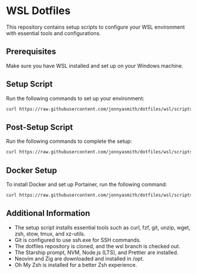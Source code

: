 # WSL Dotfiles

This repository contains setup scripts to configure your WSL environment with essential tools and configurations.

## Prerequisites

Make sure you have WSL installed and set up on your Windows machine.

## Setup Script

Run the following commands to set up your environment:

```bash
curl https://raw.githubusercontent.com/jonnyasmith/dotfiles/wsl/scripts/setup.sh | bash
```

## Post-Setup Script

Run the following commands to complete the setup:

```bash
curl https://raw.githubusercontent.com/jonnyasmith/dotfiles/wsl/scripts/post-setup.sh | bash
```

## Docker Setup

To install Docker and set up Portainer, run the following command:

```bash
curl https://raw.githubusercontent.com/jonnyasmith/dotfiles/wsl/scripts/docker.sh | bash
```

## Additional Information

- The setup script installs essential tools such as curl, fzf, git, unzip, wget, zsh, stow, tmux, and xz-utils.
- Git is configured to use ssh.exe for SSH commands.
- The dotfiles repository is cloned, and the wsl branch is checked out.
- The Starship prompt, NVM, Node.js (LTS), and Prettier are installed.
- Neovim and Zig are downloaded and installed in /opt.
- Oh My Zsh is installed for a better Zsh experience.
